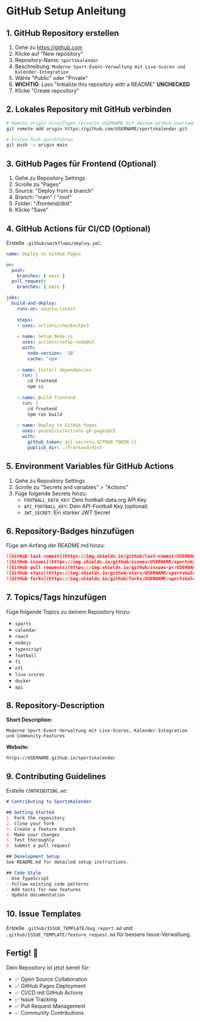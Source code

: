 # GitHub Setup Anleitung

## 1. GitHub Repository erstellen

1. Gehe zu https://github.com
2. Klicke auf "New repository"
3. Repository-Name: `sportskalendar`
4. Beschreibung: `Moderne Sport-Event-Verwaltung mit Live-Scores und Kalender-Integration`
5. Wähle "Public" oder "Private"
6. **WICHTIG**: Lass "Initialize this repository with a README" **UNCHECKED**
7. Klicke "Create repository"

## 2. Lokales Repository mit GitHub verbinden

```bash
# Remote origin hinzufügen (ersetze USERNAME mit deinem GitHub-Username)
git remote add origin https://github.com/USERNAME/sportskalendar.git

# Ersten Push durchführen
git push -u origin main
```

## 3. GitHub Pages für Frontend (Optional)

1. Gehe zu Repository Settings
2. Scrolle zu "Pages"
3. Source: "Deploy from a branch"
4. Branch: "main" / "root"
5. Folder: "/frontend/dist"
6. Klicke "Save"

## 4. GitHub Actions für CI/CD (Optional)

Erstelle `.github/workflows/deploy.yml`:

```yaml
name: Deploy to GitHub Pages

on:
  push:
    branches: [ main ]
  pull_request:
    branches: [ main ]

jobs:
  build-and-deploy:
    runs-on: ubuntu-latest
    
    steps:
    - uses: actions/checkout@v3
    
    - name: Setup Node.js
      uses: actions/setup-node@v3
      with:
        node-version: '18'
        cache: 'npm'
    
    - name: Install dependencies
      run: |
        cd frontend
        npm ci
    
    - name: Build frontend
      run: |
        cd frontend
        npm run build
    
    - name: Deploy to GitHub Pages
      uses: peaceiris/actions-gh-pages@v3
      with:
        github_token: ${{ secrets.GITHUB_TOKEN }}
        publish_dir: ./frontend/dist
```

## 5. Environment Variables für GitHub Actions

1. Gehe zu Repository Settings
2. Scrolle zu "Secrets and variables" > "Actions"
3. Füge folgende Secrets hinzu:
   - `FOOTBALL_DATA_KEY`: Dein football-data.org API Key
   - `API_FOOTBALL_KEY`: Dein API-Football Key (optional)
   - `JWT_SECRET`: Ein starker JWT Secret

## 6. Repository-Badges hinzufügen

Füge am Anfang der README.md hinzu:

```markdown
![GitHub last commit](https://img.shields.io/github/last-commit/USERNAME/sportskalendar)
![GitHub issues](https://img.shields.io/github/issues/USERNAME/sportskalendar)
![GitHub pull requests](https://img.shields.io/github/issues-pr/USERNAME/sportskalendar)
![GitHub stars](https://img.shields.io/github/stars/USERNAME/sportskalendar)
![GitHub forks](https://img.shields.io/github/forks/USERNAME/sportskalendar)
```

## 7. Topics/Tags hinzufügen

Füge folgende Topics zu deinem Repository hinzu:
- `sports`
- `calendar`
- `react`
- `nodejs`
- `typescript`
- `football`
- `f1`
- `nfl`
- `live-scores`
- `docker`
- `api`

## 8. Repository-Description

**Short Description:**
```
Moderne Sport-Event-Verwaltung mit Live-Scores, Kalender-Integration und Community-Features
```

**Website:**
```
https://USERNAME.github.io/sportskalendar
```

## 9. Contributing Guidelines

Erstelle `CONTRIBUTING.md`:

```markdown
# Contributing to SportsKalender

## Getting Started
1. Fork the repository
2. Clone your fork
3. Create a feature branch
4. Make your changes
5. Test thoroughly
6. Submit a pull request

## Development Setup
See README.md for detailed setup instructions.

## Code Style
- Use TypeScript
- Follow existing code patterns
- Add tests for new features
- Update documentation
```

## 10. Issue Templates

Erstelle `.github/ISSUE_TEMPLATE/bug_report.md` und `.github/ISSUE_TEMPLATE/feature_request.md` für bessere Issue-Verwaltung.

## Fertig! 🎉

Dein Repository ist jetzt bereit für:
- ✅ Open Source Collaboration
- ✅ GitHub Pages Deployment
- ✅ CI/CD mit GitHub Actions
- ✅ Issue Tracking
- ✅ Pull Request Management
- ✅ Community Contributions
